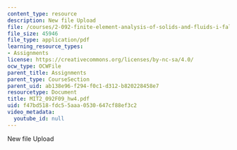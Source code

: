 ```yaml
---
content_type: resource
description: New file Upload
file: /courses/2-092-finite-element-analysis-of-solids-and-fluids-i-fall-2009/f47bd518fdc55aaa0530647cf88ef3c2_MIT2_092F09_hw4.pdf
file_size: 45946
file_type: application/pdf
learning_resource_types:
- Assignments
license: https://creativecommons.org/licenses/by-nc-sa/4.0/
ocw_type: OCWFile
parent_title: Assignments
parent_type: CourseSection
parent_uid: ab138e96-f294-f0c1-d312-b820228458e7
resourcetype: Document
title: MIT2_092F09_hw4.pdf
uid: f47bd518-fdc5-5aaa-0530-647cf88ef3c2
video_metadata:
  youtube_id: null
---
```

New file Upload